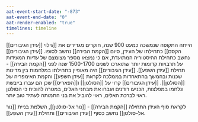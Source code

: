 ```yaml
---
aat-event-start-date: "-873"
aat-event-end-date: "0"
aat-render-enabled: "true"
timelines: timeline
---
```

[[עידן הגיבורים]] הייתה התקופה שנמשכה כמעט 900 שנה, חוקרים מגדירים את [[גילוי הקסם]] כתחילתו של העידן, סיום [[הקמת הבירה]] נחשב לסופו.
[[עידן הגיבורים]] נחשב כתחילת ההיסטוריה המתועדת, אם כי נמצאו מספר מצומצם של עדיות המעידות על תרבויות קדומות יותר שתוארכו לשנים 1500-1700 שנה לפני [[הקמת הבירה]] - תחילת [[עידן השפע]].
[[עידן הגיבורים]] היה מאופיין בתחילתו במלחמות בין מדינות שכנות ובהמשך בהתאחדות בממלכה לקראת [[עידן השפע]] והקמת האימפריה של [[הסולטן]].
[[עידן הגיבורים]] קרוי על [[הסולטן]] ו[[הפאריס]] שכן הם עברו בייבשת ונלחמו במפלצות, הכניעו רודנים ועברו את מבחני האלים, במטרה להוכיח כי הסולטן ראוי לברכת האלים, ראוי להוביל את בני התמותה לעתיד טוב יותר.

לקראת סוף העידן התחילה [[הקמת הבירה]] - [[נור אל-סולטן]], השלמת בניית [[נור אל-סולטן]] נחשב כסוף [[עידן הגיבורים]] ותחילת [[עידן השפע]].
